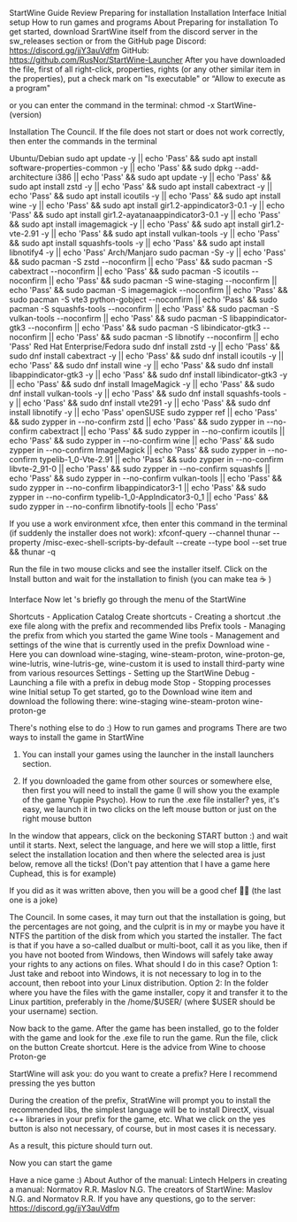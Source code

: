 StartWine
Guide
Review
Preparing for installation
Installation
Interface
Initial setup
How to run games and programs
About
Preparing for installation
To get started, download SrartWine itself from the discord server in the sw_releases section or from the GitHub page
Discord: https://discord.gg/jjY3auVdfm
GitHub: https://github.com/RusNor/StartWine-Launcher
After you have downloaded the file, first of all right-click, properties, rights (or any other similar item in the properties), put a check mark on "Is executable" or “Allow to execute as a program"

or you can enter the command in the terminal:
chmod -x StartWine-(version) 



Installation
The Council. If the file does not start or does not work correctly, then enter the commands in the terminal

Ubuntu/Debian
sudo apt update -y || echo 'Pass' &&
sudo apt install software-properties-common -y || echo 'Pass' &&
sudo dpkg --add-architecture i386 || echo 'Pass' &&
sudo apt update -y || echo 'Pass' &&
sudo apt install zstd -y || echo 'Pass' &&
sudo apt install cabextract -y || echo 'Pass' &&
sudo apt install icoutils -y || echo 'Pass' &&
sudo apt install wine -y || echo 'Pass' &&
sudo apt install gir1.2-appindicator3-0.1 -y || echo 'Pass' &&
sudo apt install gir1.2-ayatanaappindicator3-0.1 -y || echo 'Pass' &&
sudo apt install imagemagick -y || echo 'Pass' &&
sudo apt install gir1.2-vte-2.91 -y || echo 'Pass' &&
sudo apt install vulkan-tools -y || echo 'Pass' &&
sudo apt install squashfs-tools -y || echo 'Pass' &&
sudo apt install libnotify4 -y || echo 'Pass'
Arch/Manjaro
sudo pacman -Sy -y || echo 'Pass' &&
sudo pacman -S zstd --noconfirm || echo 'Pass' &&
sudo pacman -S cabextract --noconfirm || echo 'Pass' &&
sudo pacman -S icoutils --noconfirm || echo 'Pass' &&
sudo pacman -S wine-staging --noconfirm || echo 'Pass' &&
sudo pacman -S imagemagick --noconfirm || echo 'Pass' &&
sudo pacman -S vte3 python-gobject --noconfirm || echo 'Pass' &&
sudo pacman -S squashfs-tools --noconfirm || echo 'Pass' &&
sudo pacman -S vulkan-tools --noconfirm || echo 'Pass' &&
sudo pacman -S libappindicator-gtk3 --noconfirm || echo 'Pass' &&
sudo pacman -S libindicator-gtk3 --noconfirm || echo 'Pass' &&
sudo pacman -S libnotify --noconfirm || echo 'Pass'
Red Hat Enterprise/Fedora
sudo dnf install zstd -y || echo 'Pass' &&
sudo dnf install cabextract -y || echo 'Pass' &&
sudo dnf install icoutils -y || echo 'Pass' &&
sudo dnf install wine -y || echo 'Pass' &&
sudo dnf install libappindicator-gtk3 -y || echo 'Pass' &&
sudo dnf install libindicator-gtk3 -y || echo 'Pass' &&
sudo dnf install ImageMagick -y || echo 'Pass' &&
sudo dnf install vulkan-tools -y || echo 'Pass' &&
sudo dnf install squashfs-tools -y || echo 'Pass' &&
sudo dnf install vte291 -y || echo 'Pass' &&
sudo dnf install libnotify -y || echo 'Pass'
openSUSE
sudo zypper ref || echo 'Pass' &&
sudo zypper in --no-confirm zstd || echo 'Pass' &&
sudo zypper in --no-confirm cabextract || echo 'Pass' &&
sudo zypper in --no-confirm icoutils || echo 'Pass' &&
sudo zypper in --no-confirm wine || echo 'Pass' &&
sudo zypper in --no-confirm ImageMagick || echo 'Pass' &&
sudo zypper in --no-confirm typelib-1_0-Vte-2.91 || echo 'Pass' &&
sudo zypper in --no-confirm libvte-2_91-0 || echo 'Pass' &&
sudo zypper in --no-confirm squashfs || echo 'Pass' &&
sudo zypper in --no-confirm vulkan-tools || echo 'Pass' &&
sudo zypper in --no-confirm libappindicator3-1 || echo 'Pass' &&
sudo zypper in --no-confirm typelib-1_0-AppIndicator3-0_1 || echo 'Pass' &&
sudo zypper in --no-confirm libnotify-tools || echo 'Pass'


If you use a work environment xfce, then enter this command in the terminal (if suddenly the installer does not work):
xfconf-query --channel thunar --property /misc-exec-shell-scripts-by-default --create --type bool --set true && thunar -q 

Run the file in two mouse clicks and see the installer itself. Click on the Install button and wait for the installation to finish (you can make tea ☕ )

Interface
Now let 's briefly go through the menu of the StartWine

Shortcuts - Application Catalog
Create shortcuts - Creating a shortcut .the exe file along with the prefix and recommended libs
Prefix tools - Managing the prefix from which you started the game
Wine tools - Management and settings of the wine that is currently used in the prefix
Download wine - Here you can download wine-staging, wine-steam-proton, wine-proton-ge, wine-lutris, wine-lutris-ge, wine-custom it is used to install third-party wine from various resources
Settings - Setting up the StartWine
Debug - Launching a file with a prefix in debug mode
Stop - Stopping processes wine
Initial setup
To get started, go to the Download wine item and download the following there:
wine-staging
wine-steam-proton
wine-proton-ge

There's nothing else to do :)
How to run games and programs
There are two ways to install the game in StartWine
1. You can install your games using the launcher in the install launchers section.

2. If you downloaded the game from other sources or somewhere else, then first you will need to install the game (I will show you the example of the game Yuppie Psycho).
How to run the .exe file installer? yes, it's easy, we launch it in two clicks on the left mouse button or just on the right mouse button

In the window that appears, click on the beckoning START button :) and wait until it starts.
Next, select the language, and here we will stop a little, first select the installation location and then where the selected area is just below, remove all the ticks! (Don't pay attention that I have a game here Сuphead, this is for example)

If you did as it was written above, then you will be a good chef 👨‍🍳 (the last one is a joke)

The Council.
In some cases, it may turn out that the installation is going, but the percentages are not going, and the culprit is in my or maybe you have it NTFS the partition of the disk from which you started the installer. The fact is that if you have a so-called dualbut or multi-boot, call it as you like, then if you have not booted from Windows, then Windows will safely take away your rights to any actions on files.
What should I do in this case?
Option 1: Just take and reboot into Windows, it is not necessary to log in to the account, then reboot into your Linux distribution.
Option 2: In the folder where you have the files with the game installer, copy it and transfer it to the Linux partition, preferably in the /home/$USER/ (where $USER should be your username) section.

Now back to the game. After the game has been installed, go to the folder with the game and look for the .exe file to run the game.
Run the file, click on the button Create shortcut.
Here is the advice from Wine to choose Proton-ge

StartWine will ask you: do you want to create a prefix? Here I recommend pressing the yes button

During the creation of the prefix, StratWine will prompt you to install the recommended libs, the simplest language will be to install DirectX, visual c++ libraries in your prefix for the game, etc. What we click on the yes button is also not necessary, of course, but in most cases it is necessary.

As a result, this picture should turn out.

Now you can start the game

Have a nice game :)
About
Author of the manual: Lintech
Helpers in creating a manual:
Normatov R.R. Maslov N.G.
The creators of StartWine: Maslov N.G. and Normatov R.R.
If you have any questions, go to the server: https://discord.gg/jjY3auVdfm




